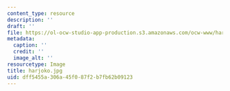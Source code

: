 ```yaml
---
content_type: resource
description: ''
draft: ''
file: https://ol-ocw-studio-app-production.s3.amazonaws.com/ocw-www/harjoko.jpg
metadata:
  caption: ''
  credit: ''
  image_alt: ''
resourcetype: Image
title: harjoko.jpg
uid: dff5455a-306a-45f0-87f2-b7fb62b09123
---
```

